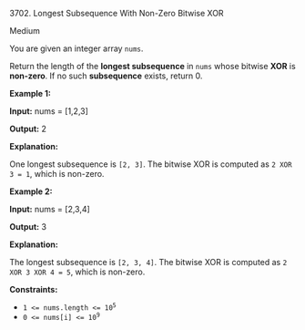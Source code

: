 3702\. Longest Subsequence With Non-Zero Bitwise XOR

Medium

You are given an integer array `nums`.

Return the length of the **longest subsequence** in `nums` whose bitwise **XOR** is **non-zero**. If no such **subsequence** exists, return 0.

**Example 1:**

**Input:** nums = [1,2,3]

**Output:** 2

**Explanation:**

One longest subsequence is `[2, 3]`. The bitwise XOR is computed as `2 XOR 3 = 1`, which is non-zero.

**Example 2:**

**Input:** nums = [2,3,4]

**Output:** 3

**Explanation:**

The longest subsequence is `[2, 3, 4]`. The bitwise XOR is computed as `2 XOR 3 XOR 4 = 5`, which is non-zero.

**Constraints:**

*   <code>1 <= nums.length <= 10<sup>5</sup></code>
*   <code>0 <= nums[i] <= 10<sup>9</sup></code>